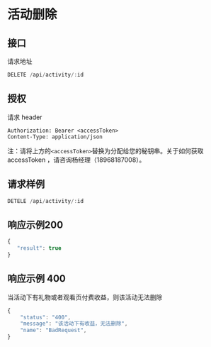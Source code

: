 # 活动删除

## 接口

请求地址

```javascript
DELETE /api/activity/:id
```

## 授权

请求 header

```http
Authorization: Bearer <accessToken>
Content-Type: application/json
```

注：请将上方的`<accessToken>`替换为分配给您的秘钥串。关于如何获取 accessToken ，请咨询杨经理（18968187008）。

## 请求样例

```typescript
DETELE /api/activity/:id
```

## 响应示例200

```javascript
{
   "result": true
}
```

## 响应示例 400

当活动下有礼物或者观看页付费收益，则该活动无法删除

```javascript
{
    "status": "400",
    "message": "该活动下有收益，无法删除",
    "name": "BadRequest",
}
```


